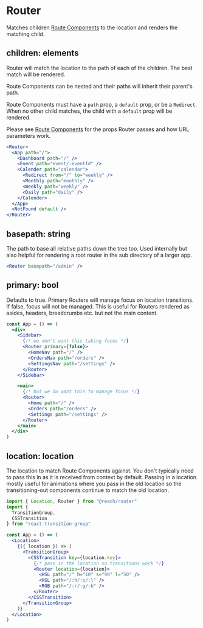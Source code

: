 # Router

Matches children [Route Components](RouteComponent) to the location and renders the matching child.

## children: elements

Router will match the location to the path of each of the children. The best match will be rendered.

Route Components can be nested and their paths will inherit their parent's path.

Route Components must have a `path` prop, a `default` prop, or be a `Redirect`. When no other child matches, the child with a `default` prop will be rendered.

Please see [Route Components](RouteComponent) for the props Router passes and how URL parameters work.

```jsx
<Router>
  <App path="/">
    <Dashboard path="/" />
    <Event path="event/:eventId" />
    <Calender path="calendar">
      <Redirect from="/" to="weekly" />
      <Monthly path="monthly" />
      <Weekly path="weekly" />
      <Daily path="daily" />
    </Calender>
  </App>
  <NotFound default />
</Router>
```

## basepath: string

The path to base all relative paths down the tree too. Used internally but also helpful for rendering a root router in the sub directory of a larger app.

```jsx
<Router basepath="/admin" />
```

## primary: bool

Defaults to true. Primary Routers will manage focus on location transitions. If false, focus will not be managed. This is useful for Routers rendered as asides, headers, breadcrumbs etc. but not the main content.

```jsx
const App = () => (
  <div>
    <Sidebar>
      {/* we don't want this taking focus */}
      <Router primary={false}>
        <HomeNav path="/" />
        <OrdersNav path="/orders" />
        <SettingsNav path="/settings" />
      </Router>
    </Sidebar>

    <main>
      {/* but we do want this to manage focus */}
      <Router>
        <Home path="/" />
        <Orders path="/orders" />
        <Settings path="/settings" />
      </Router>
    </main>
  </div>
)
```

## location: location

The location to match Route Components against. You don't typically need to pass this in as it is received from context by default. Passing in a location mostly useful for animations where you pass in the old location so the transitioning-out components continue to match the old location.

```jsx
import { Location, Router } from "@reach/router"
import {
  TransitionGroup,
  CSSTransition
} from "react-transition-group"

const App = () => (
  <Location>
    {({ location }) => (
      <TransitionGroup>
        <CSSTransition key={location.key}>
          {/* pass in the location so transitions work */}
          <Router location={location}>
            <HSL path="/" h="10" s="90" l="50" />
            <HSL path="/:h/:s/:l" />
            <RGB path="/:r/:g/:b" />
          </Router>
        </CSSTransition>
      </TransitionGroup>
    )}
  </Location>
)
```
